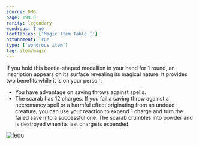 ```yaml
---
source: DMG
page: 199.0
rarity: legendary
wondrous: True
lootTables: ['Magic Item Table I']
attunement: True
type: ['wondrous item']
tag: item/magic
---
```


If you hold this beetle-shaped medallion in your hand for 1 round, an inscription appears on its surface revealing its magical nature. It provides two benefits while it is on your person:

- You have advantage on saving throws against spells.
- The scarab has 12 charges. If you fail a saving throw against a necromancy spell or a harmful effect originating from an undead creature, you can use your reaction to expend 1 charge and turn the failed save into a successful one. The scarab crumbles into powder and is destroyed when its last charge is expended.


![|600](https://5e.tools/img/items/DMG/Scarab%20of%20Protection.jpg)